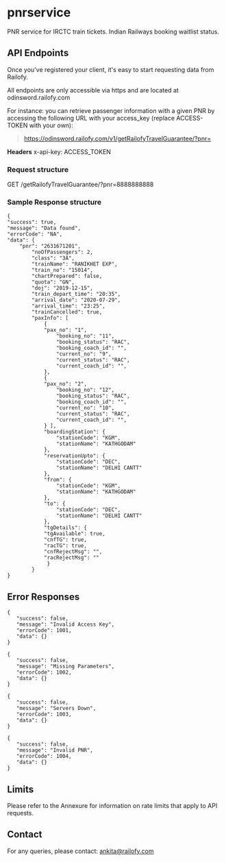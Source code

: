 # pnrservice
PNR service for IRCTC train tickets. Indian Railways booking waitlist status.

## API Endpoints
Once you've registered your client, it's easy to start requesting data from Railofy.

All endpoints are only accessible via https and are located at odinsword.railofy.com

For instance: you can retrieve passenger information with a given PNR by accessing the following URL with your access_key (replace ACCESS-TOKEN with your own):

> https://odinsword.railofy.com/v1/getRailofyTravelGuarantee/?pnr=<PNR>

**Headers**
x-api-key: ACCESS_TOKEN

### Request structure
GET
/getRailofyTravelGuarantee/?pnr=8888888888

### Sample Response structure
```
{
"success": true,
"message": "Data found",
"errorCode": "NA",
"data": {
 	"pnr": "2631671201",
        "noOfPassengers": 2,
        "class": "3A",
        "trainName": "RANIKHET EXP",
        "train_no": "15014",
        "chartPrepared": false,
        "quota": "GN",
        "doj": "2019-12-15",
        "train_depart_time": "20:35",
        "arrival_date": "2020-07-29",
        "arrival_time": "23:25",
        "trainCancelled": true,
        "paxInfo": [
            {
          	"pax_no": "1",
                "booking_no": "11",
                "booking_status": "RAC",
                "booking_coach_id": "",
                "current_no": "9",
                "current_status": "RAC",
                "current_coach_id": "",
            },
            {
          	"pax_no": "2",
                "booking_no": "12",
                "booking_status": "RAC",
                "booking_coach_id": "",
                "current_no": "10",
                "current_status": "RAC",
                "current_coach_id": "",
            } ],
            "boardingStation": {
                "stationCode": "KGM",
                "stationName": "KATHGODAM"
            },
            "reservationUpto": {
                "stationCode": "DEC",
                "stationName": "DELHI CANTT"
            },
            "from": {
                "stationCode": "KGM",
                "stationName": "KATHGODAM"
            },
            "to": {
                "stationCode": "DEC",
                "stationName": "DELHI CANTT"
            },
            "tgDetails": {
 	        "tgAvailable": true,
	        "cnfTG": true,
	        "racTG": true,
	        "cnfRejectMsg": "",
	        "racRejectMsg": ""
             }
        }
}
```

## Error Responses
```
{
   "success": false,
   "message": "Invalid Access Key",
   "errorCode": 1001,
   "data": {}
}
```

```
{
   "success": false,
   "message": "Missing Parameters",
   "errorCode": 1002,
   "data": {}
}
```

```
{
   "success": false,
   "message": "Servers Down",
   "errorCode": 1003,
   "data": {}
}
```

```
{
   "success": false,
   "message": "Invalid PNR",
   "errorCode": 1004,
   "data": {}
}
```

## Limits
Please refer to the Annexure for information on rate limits that apply to API requests.

## Contact
For any queries, please contact: ankita@railofy.com
